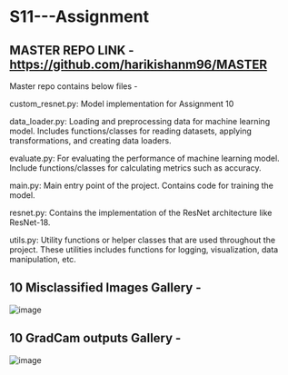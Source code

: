 # S11---Assignment

## MASTER REPO LINK - https://github.com/harikishanm96/MASTER

Master repo contains below files - 

custom_resnet.py: Model implementation for Assignment 10

data_loader.py: Loading and preprocessing data for machine learning model. Includes functions/classes for reading datasets, applying transformations, and creating data loaders.

evaluate.py: For evaluating the performance of machine learning model. Include functions/classes for calculating metrics such as accuracy.

main.py: Main entry point of the project. Contains code for training the model.

resnet.py: Contains the implementation of the ResNet architecture like ResNet-18.

utils.py: Utility functions or helper classes that are used throughout the project. These utilities includes functions for logging, visualization, data manipulation, etc.

## 10 Misclassified Images Gallery -

![image](https://github.com/harikishanm96/S11---Assignment/assets/53985105/285f2974-45b1-45ed-828e-507a74b5b4c1)

## 10 GradCam outputs Gallery -

![image](https://github.com/harikishanm96/S11---Assignment/assets/53985105/771d766b-bf0d-4bc5-960d-b22b1007d1a6)

